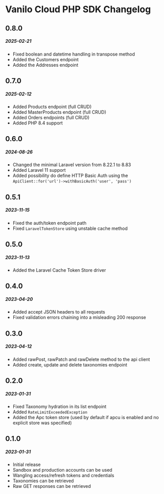 # Vanilo Cloud PHP SDK Changelog

## 0.8.0
##### 2025-02-21

- Fixed boolean and datetime handling in transpose method
- Added the Customers endpoint
- Added the Addresses endpoint

## 0.7.0
##### 2025-02-12

- Added Products endpoint (full CRUD)
- Added MasterProducts endpoint (full CRUD)
- Added Orders endpoints (full CRUD)
- Added PHP 8.4 support

## 0.6.0
##### 2024-08-26

- Changed the minimal Laravel version from 8.22.1 to 8.83
- Added Laravel 11 support
- Added possibility do define HTTP Basic Auth using the `ApiClient::for('url')->withBasicAuth('user', 'pass')`

## 0.5.1
##### 2023-11-15

- Fixed the auth/token endpoint path
- Fixed `LaravelTokenStore` using unstable cache method

## 0.5.0
##### 2023-11-13

- Added the Laravel Cache Token Store driver

## 0.4.0
##### 2023-04-20

- Added accept JSON headers to all requests
- Fixed validation errors chaining into a misleading 200 response

## 0.3.0
##### 2023-04-12

- Added rawPost, rawPatch and rawDelete method to the api client
- Added create, update and delete taxonomies endpoint

## 0.2.0
##### 2023-01-31

- Fixed Taxonomy hydration in its list endpoint
- Added `RateLimitExceededException`
- Added the Apc token store (used by default if apcu is enabled and no explicit store was specified)

## 0.1.0
##### 2023-01-31

- Initial release
- Sandbox and production accounts can be used
- Wangling access/refresh tokens and credentials
- Taxonomies can be retrieved
- Raw GET responses can be retrieved
